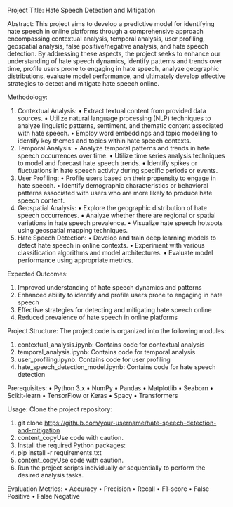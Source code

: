 Project Title: Hate Speech Detection and Mitigation

Abstract:
  This project aims to develop a predictive model for identifying hate speech in online platforms through a comprehensive approach encompassing contextual analysis, temporal analysis, user profiling, geospatial analysis, false positive/negative analysis, and hate speech detection. By addressing these aspects, the project seeks to enhance our understanding of hate speech dynamics, identify patterns and trends over time, profile users prone to engaging in hate speech, analyze geographic distributions, evaluate model performance, and ultimately develop effective strategies to detect and mitigate hate speech online.

Methodology:
  1.	Contextual Analysis:
    •	Extract textual content from provided data sources.
    •	Utilize natural language processing (NLP) techniques to analyze linguistic patterns, sentiment, and thematic content         associated with hate speech.
    •	Employ word embeddings and topic modelling to identify key themes and topics within hate speech contexts.
  2.	Temporal Analysis:
    •	Analyze temporal patterns and trends in hate speech occurrences over time.
    •	Utilize time series analysis techniques to model and forecast hate speech trends.
    •	Identify spikes or fluctuations in hate speech activity during specific periods or events.
  3.	User Profiling:
    •	Profile users based on their propensity to engage in hate speech.
    •	Identify demographic characteristics or behavioral patterns associated with users who are more likely to produce hate        speech content.
  4.	Geospatial Analysis:
    •	Explore the geographic distribution of hate speech occurrences.
    •	Analyze whether there are regional or spatial variations in hate speech prevalence.
    •	Visualize hate speech hotspots using geospatial mapping techniques.
  5.	Hate Speech Detection:
    •	Develop and train deep learning models to detect hate speech in online contexts.
    •	Experiment with various classification algorithms and model architectures.
    •	Evaluate model performance using appropriate metrics.

Expected Outcomes:
  1.	Improved understanding of hate speech dynamics and patterns
  2.	Enhanced ability to identify and profile users prone to engaging in hate speech
  3.	Effective strategies for detecting and mitigating hate speech online
  4.	Reduced prevalence of hate speech in online platforms

Project Structure:
The project code is organized into the following modules:
  1.	contextual_analysis.ipynb: Contains code for contextual analysis
  2.	temporal_analysis.ipynb: Contains code for temporal analysis
  3.	user_profiling.ipynb: Contains code for user profiling
  4.	hate_speech_detection_model.ipynb: Contains code for hate speech detection

Prerequisites:
  •	Python 3.x
  •	NumPy
  •	Pandas
  •	Matplotlib
  •	Seaborn
  •	Scikit-learn
  •	TensorFlow or Keras
  •	Spacy
  •	Transformers

Usage:
Clone the project repository:
  1.	git clone https://github.com/your-username/hate-speech-detection-and-mitigation
  2.	content_copyUse code with caution.
  3.	Install the required Python packages:
  4.	pip install -r requirements.txt
  5.	content_copyUse code with caution.
  6.	Run the project scripts individually or sequentially to perform the desired analysis tasks.

Evaluation Metrics:
  •	Accuracy
  •	Precision
  •	Recall
  •	F1-score
  •	False Positive
  •	False Negative
